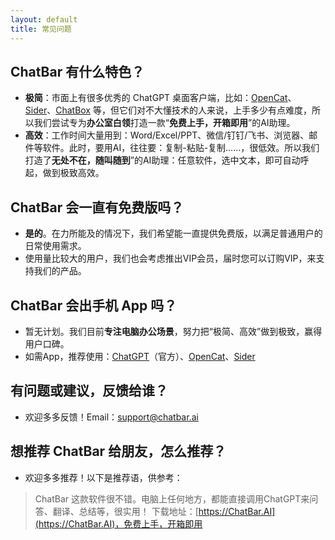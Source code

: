 ```yaml
---
layout: default
title: 常见问题
---
```


## ChatBar 有什么特色？
- **极简**：市面上有很多优秀的 ChatGPT 桌面客户端，比如：[OpenCat](https://apps.apple.com/app/opencat/id6445999201)、[Sider](https://apps.apple.com/us/app/sider-ai-sidekick/id6446394143)、[ChatBox](https://chatboxapp.xyz/) 等，但它们对不大懂技术的人来说，上手多少有点难度，所以我们尝试专为**办公室白领**打造一款“**免费上手，开箱即用**”的AI助理。
- **高效**：工作时间大量用到：Word/Excel/PPT、微信/钉钉/飞书、浏览器、邮件等软件。此时，要用AI，往往要：复制-粘贴-复制……，很低效。所以我们打造了**无处不在，随叫随到**”的AI助理：任意软件，选中文本，即可自动呼起，做到极致高效。

## ChatBar 会一直有免费版吗？
- **是的**。在力所能及的情况下，我们希望能一直提供免费版，以满足普通用户的日常使用需求。
- 使用量比较大的用户，我们也会考虑推出VIP会员，届时您可以订购VIP，来支持我们的产品。

## ChatBar 会出手机 App 吗？
- 暂无计划。我们目前**专注电脑办公场景**，努力把“极简、高效”做到极致，赢得用户口碑。
- 如需App，推荐使用：[ChatGPT](https://apps.apple.com/us/app/openai-chatgpt/id6448311069)（官方）、[OpenCat](https://apps.apple.com/app/opencat/id6445999201)、[Sider](https://apps.apple.com/us/app/sider-ai-sidekick/id6446394143)

## 有问题或建议，反馈给谁？
- 欢迎多多反馈！Email：[support@chatbar.ai](mailto:support@chatbar.ai)

## 想推荐 ChatBar 给朋友，怎么推荐？
- 欢迎多多推荐！以下是推荐语，供参考：
 > ChatBar 这款软件很不错。电脑上任何地方，都能直接调用ChatGPT来问答、翻译、总结等，很实用！
 > 下载地址：[https://ChatBar.AI](https://ChatBar.AI)，免费上手，开箱即用
